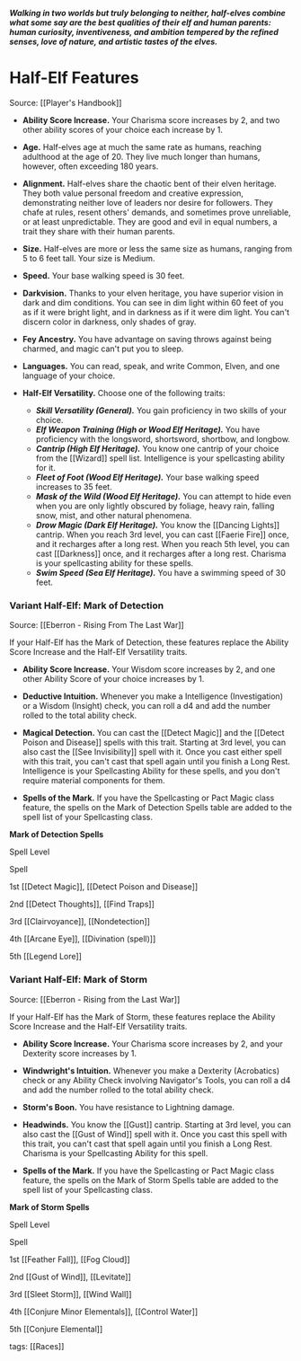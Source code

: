 _**Walking in two worlds but truly belonging to neither, half-elves combine what some say are the best qualities of their elf and human parents: human curiosity, inventiveness, and ambition tempered by the refined senses, love of nature, and artistic tastes of the elves.**_

# Half-Elf Features

Source: [[Player's Handbook]]

-   **Ability Score Increase.** Your Charisma score increases by 2, and two other ability scores of your choice each increase by 1.

-   **Age.** Half-elves age at much the same rate as humans, reaching adulthood at the age of 20. They live much longer than humans, however, often exceeding 180 years.

-   **Alignment.** Half-elves share the chaotic bent of their elven heritage. They both value personal freedom and creative expression, demonstrating neither love of leaders nor desire for followers. They chafe at rules, resent others' demands, and sometimes prove unreliable, or at least unpredictable. They are good and evil in equal numbers, a trait they share with their human parents.

-   **Size.** Half-elves are more or less the same size as humans, ranging from 5 to 6 feet tall. Your size is Medium.

-   **Speed.** Your base walking speed is 30 feet.

-   **Darkvision.** Thanks to your elven heritage, you have superior vision in dark and dim conditions. You can see in dim light within 60 feet of you as if it were bright light, and in darkness as if it were dim light. You can't discern color in darkness, only shades of gray.

-   **Fey Ancestry.** You have advantage on saving throws against being charmed, and magic can't put you to sleep.

-   **Languages.** You can read, speak, and write Common, Elven, and one language of your choice.

-   **Half-Elf Versatility.** Choose one of the following traits:
    -   _**Skill Versatility (General).**_ You gain proficiency in two skills of your choice.
    -   _**Elf Weapon Training (High or Wood Elf Heritage).**_ You have proficiency with the longsword, shortsword, shortbow, and longbow.
    -   _**Cantrip (High Elf Heritage).**_ You know one cantrip of your choice from the [[Wizard]] spell list. Intelligence is your spellcasting ability for it.
    -   _**Fleet of Foot (Wood Elf Heritage).**_ Your base walking speed increases to 35 feet.
    -   _**Mask of the Wild (Wood Elf Heritage).**_ You can attempt to hide even when you are only lightly obscured by foliage, heavy rain, falling snow, mist, and other natural phenomena.
    -   _**Drow Magic (Dark Elf Heritage).**_ You know the [[Dancing Lights]] cantrip. When you reach 3rd level, you can cast [[Faerie Fire]] once, and it recharges after a long rest. When you reach 5th level, you can cast [[Darkness]] once, and it recharges after a long rest. Charisma is your spellcasting ability for these spells.
    -   _**Swim Speed (Sea Elf Heritage).**_ You have a swimming speed of 30 feet.

### Variant Half-Elf: Mark of Detection

Source: [[Eberron - Rising From The Last War]]

If your Half-Elf has the Mark of Detection, these features replace the Ability Score Increase and the Half-Elf Versatility traits.

-   **Ability Score Increase.** Your Wisdom score increases by 2, and one other Ability Score of your choice increases by 1.

-   **Deductive Intuition.** Whenever you make a Intelligence (Investigation) or a Wisdom (Insight) check, you can roll a d4 and add the number rolled to the total ability check.

-   **Magical Detection.** You can cast the [[Detect Magic]] and the [[Detect Poison and Disease]] spells with this trait. Starting at 3rd level, you can also cast the [[See Invisibility]] spell with it. Once you cast either spell with this trait, you can't cast that spell again until you finish a Long Rest. Intelligence is your Spellcasting Ability for these spells, and you don't require material components for them.

-   **Spells of the Mark.** If you have the Spellcasting or Pact Magic class feature, the spells on the Mark of Detection Spells table are added to the spell list of your Spellcasting class.

**Mark of Detection Spells**

Spell Level

Spell

1st [[Detect Magic]], [[Detect Poison and Disease]]

2nd [[Detect Thoughts]], [[Find Traps]]

3rd [[Clairvoyance]], [[Nondetection]]

4th [[Arcane Eye]], [[Divination (spell)]]

5th [[Legend Lore]]

### Variant Half-Elf: Mark of Storm

Source: [[Eberron - Rising from the Last War]]

If your Half-Elf has the Mark of Storm, these features replace the Ability Score Increase and the Half-Elf Versatility traits.

-   **Ability Score Increase.** Your Charisma score increases by 2, and your Dexterity score increases by 1.

-   **Windwright's Intuition.** Whenever you make a Dexterity (Acrobatics) check or any Ability Check involving Navigator's Tools, you can roll a d4 and add the number rolled to the total ability check.

-   **Storm's Boon.** You have resistance to Lightning damage.

-   **Headwinds.** You know the [[Gust]] cantrip. Starting at 3rd level, you can also cast the [[Gust of Wind]] spell with it. Once you cast this spell with this trait, you can't cast that spell again until you finish a Long Rest. Charisma is your Spellcasting Ability for this spell.

-   **Spells of the Mark.** If you have the Spellcasting or Pact Magic class feature, the spells on the Mark of Storm Spells table are added to the spell list of your Spellcasting class.

**Mark of Storm Spells**

Spell Level

Spell

1st [[Feather Fall]], [[Fog Cloud]]

2nd [[Gust of Wind]], [[Levitate]]

3rd [[Sleet Storm]], [[Wind Wall]]

4th [[Conjure Minor Elementals]], [[Control Water]]

5th [[Conjure Elemental]]

tags: [[Races]]